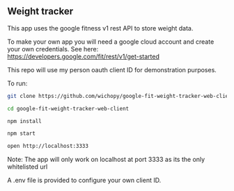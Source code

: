 ## Weight tracker

This app uses the google fitness v1 rest API to store weight data.

To make your own app you will need a google cloud account and create your own credentials. See here: https://developers.google.com/fit/rest/v1/get-started

This repo will use my person oauth client ID for demonstration purposes.

To run:
```bash
git clone https://github.com/wichopy/google-fit-weight-tracker-web-client.git

cd google-fit-weight-tracker-web-client

npm install

npm start

open http://localhost:3333
```
Note: The app will only work on localhost at port 3333 as its the only whitelisted url

A .env file is provided to configure your own client ID.